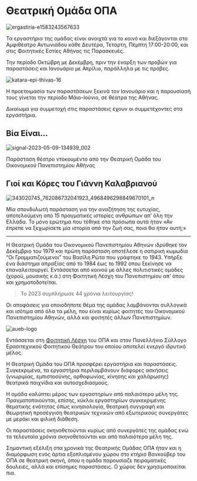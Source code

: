 # Θεατρική Ομάδα ΟΠΑ

![ergastiria-e1583243567633](https://github.com/different-ways/theatrikiopa.eu/assets/16403754/326cb1f5-fe06-446c-9358-5481aecd9ff9)

Τα εργαστήρια της ομάδας είναι ανοιχτά για το κοινό και διεξάγονται στο Αμφιθέατρο Αντωνιάδου κάθε Δευτέρα, Τεταρτη, Πέμπτη 17:00-20:00, και στις Φοιτητικές Εστίες Αθήνας τις Παρασκευές.

Την περίοδο Οκτώβρη με Δεκέμβρη, πριν την έναρξη των προβών για παραστάσεις και Ιανουάριο με Απρίλιο, παράλληλα με τις πρόβες.

![katara-epi-thivas-16](https://github.com/different-ways/theatrikiopa.eu/assets/16403754/e5f8fcbb-dce6-4835-900c-915fb225d299)

Η προετοιμασία των παραστάσεων ξεκινά τον Ιανουάριο και η παρουσίασή τους γίνεται την περίοδο Μάιο-Ιούνιο, σε θέατρα της Αθήνας.

Δικαίωμα για συμμετοχή στις παραστάσεις έχουν οι συμμετέχοντες στα εργαστήρια.

## Βία Είναι…

![signal-2023-05-09-134939_002](https://github.com/different-ways/theatrikiopa.eu/assets/16403754/aa60619d-adce-49af-8cba-e2951d525cb2)

Παράσταση θέατρο ντοκουμέντο από την Θεατρική Ομάδα του Οικονομικού Πανεπιστημίου Αθήνας

## Γιοί και Κόρες του Γιάννη Καλαβριανού

![343020745_762086732041923_4968496298849670101_n](https://github.com/different-ways/theatrikiopa.eu/assets/16403754/02f3ee9a-bcdd-4427-94fc-a278229ca33b)

Μία σπονδυλωτή παράσταση για την αναζήτηση της ευτυχίας, αποτελούμενη από 15 πραγματικές ιστορίες ανθρώπων απ’ όλη την Ελλάδα. Το μόνο ερώτημα που τέθηκε στα πρόσωπα αυτά ήταν «Αν έπρεπε να ξεχωρίσετε μία ιστορία από την ζωή σας, ποια θα ήταν αυτή;»

***

Η Θεατρική Ομάδα του Οικονομικού Πανεπιστημίου Αθηνών ιδρύθηκε τον Δεκέμβριο του 1979 και πρώτη παράσταση αποτέλεσε η σατιρική κωμωδία “Οι Γραμματιζούμενοι” του Βασίλη Ρώτα που γράφτηκε το 1943. Υπήρξε ένα διάστημα απραξίας από το 1984 έως το 1992 όπου ξεκίνησε να επαναλειτουργεί. Εντάσσεται από κοινού με άλλες πολιτιστικές ομάδες (χορού, μουσικής κ.ά.) στη Φοιτητική Λέσχη του Πανεπιστημίου απ’ όπου και χρηματοδοτείται.

> Το 2023 συμπλήρωσε 44 χρόνια λειτουργίας!

Οι αποφάσεις για οποιοδήποτε θέμα της ομάδας λαμβάνονται συλλογικά και ισότιμα από όλα τα μέλη, που είναι κυρίως φοιτητές του Οικονομικού Πανεπιστημίου Αθηνών, αλλά και φοιτητές άλλων Πανεπιστημίων.

![aueb-logo](https://github.com/different-ways/theatrikiopa.eu/assets/16403754/16f96542-9108-474e-a436-390e571be674)

Εντάσσεται στη [Φοιτητική Λέσχη](https://lesxi.aueb.gr) του ΟΠΑ και στον Πανελλήνιο Σύλλογο Ερασιτεχνικού Φοιτητικού Θεάτρου του οποίου αποτελεί ενεργό ιδρυτικό μέλος.

Η Θεατρική Ομάδα του ΟΠΑ προσφέρει εργαστήρια και παραστάσεις. Συγκεκριμένα, τα εργαστήρια περιλαμβάνουν διάφορες ασκήσεις (γνωριμίας, εμπιστοσύνης, ορθοφωνίας, κίνησης και χαλάρωσης) θεατρικά παιχνίδια και αυτοσχεδιασμούς.

H ομάδα καλύπτει μέρος των εργαστηρίων από παλαιότερα μέλη της. Πραγματοποιούνται, επίσης, κύκλοι εργαστηρίων συγκεκριμένης θεματικής ενότητας όπως κινησιολογία, θεατρική συγγραφή και θεωρητική προσέγγιση θεατρικών τεχνικών από εξωτερικούς συνεργάτες με μεράκι και φιλική διάθεση.

Οι παραστάσεις σκηνοθετούνται κυρίως από συνεργάτες της ομάδας ενώ τα τελευταία χρόνια σκηνοθετούνται και από παλαιότερα μέλη της.

Σημαντική εξέλιξη στα χρονικά της Θεατρικής Ομάδας ΟΠΑ ήταν και η διαμόρφωση ενός άρτια εξοπλισμένου χώρου στο κτήριο Βανκούβερ του ΟΠΑ σε θεατρική σκηνή, όπου η ομάδα παρουσίαζε πειραματικές δουλειές, αλλά και επίσημες παραστάσεις. Ο χώρος δεν χρησιμοποιείται πια.

